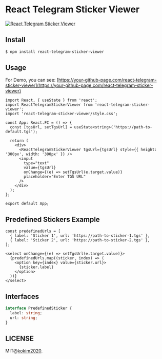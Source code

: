 # React Telegram Sticker Viewer

[![React Telegram Sticker Viewer](https://img.youtube.com/vi/8WAD7H5ApeA/0.jpg)](https://www.youtube.com/watch?v=8WAD7H5ApeA "React Telegram Sticker Viewer")

## Install

```bash
$ npm install react-telegram-sticker-viewer
```

## Usage

For Demo, you can see: [https://your-github-page.com/react-telegram-sticker-viewer](https://your-github-page.com/react-telegram-sticker-viewer)

```tsx
import React, { useState } from 'react';
import ReactTelegramStickerViewer from 'react-telegram-sticker-viewer';
import 'react-telegram-sticker-viewer/style.css';

const App: React.FC = () => {
  const [tgsUrl, setTgsUrl] = useState<string>('https://path-to-default.tgs');

  return (
    <div>
      <ReactTelegramStickerViewer tgsUrl={tgsUrl} style={{ height: '300px', width: '300px' }} />
      <input 
        type="text" 
        value={tgsUrl} 
        onChange={(e) => setTgsUrl(e.target.value)} 
        placeholder="Enter TGS URL" 
      />
    </div>
  );
};

export default App;
```

## Predefined Stickers Example

```tsx
const predefinedUrls = [
  { label: 'Sticker 1', url: 'https://path-to-sticker-1.tgs' },
  { label: 'Sticker 2', url: 'https://path-to-sticker-2.tgs' },
];

<select onChange={(e) => setTgsUrl(e.target.value)}>
  {predefinedUrls.map((sticker, index) => (
    <option key={index} value={sticker.url}>
      {sticker.label}
    </option>
  ))}
</select>
```

## Interfaces

```ts
interface PredefinedSticker {
  label: string;
  url: string;
}
```

## LICENSE

MIT@[kokim2020](https://github.com/kokim2020).

